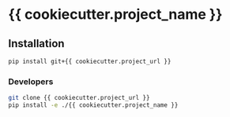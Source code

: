 # {{ cookiecutter.project_name }}

## Installation

```bash
pip install git+{{ cookiecutter.project_url }}
```

### Developers

```bash
git clone {{ cookiecutter.project_url }}
pip install -e ./{{ cookiecutter.project_name }}
```

